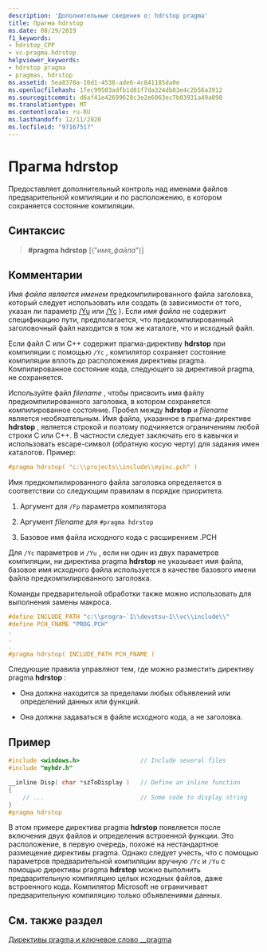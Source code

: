 ```yaml
---
description: 'Дополнительные сведения о: hdrstop pragma'
title: Прагма hdrstop
ms.date: 08/29/2019
f1_keywords:
- hdrstop_CPP
- vc-pragma.hdrstop
helpviewer_keywords:
- hdrstop pragma
- pragmas, hdrstop
ms.assetid: 5ea8370a-10d1-4538-ade6-4c841185da0e
ms.openlocfilehash: 1fec99503adfb1d81f7da324db83e4c2b56a3912
ms.sourcegitcommit: d6af41e42699628c3e2e6063ec7b03931a49a098
ms.translationtype: MT
ms.contentlocale: ru-RU
ms.lasthandoff: 12/11/2020
ms.locfileid: "97167517"
---
```

# <a name="hdrstop-pragma"></a>Прагма hdrstop

Предоставляет дополнительный контроль над именами файлов предварительной компиляции и по расположению, в котором сохраняется состояние компиляции.

## <a name="syntax"></a>Синтаксис

> **#pragma hdrstop** [("*имя_файла*")]

## <a name="remarks"></a>Комментарии

Имя *файла является именем* предкомпилированного файла заголовка, который следует использовать или создать (в зависимости от того, указан ли параметр [/Yu](../build/reference/yu-use-precompiled-header-file.md) или [/Yc](../build/reference/yc-create-precompiled-header-file.md) ). Если *имя файла* не содержит спецификацию пути, предполагается, что предкомпилированный заголовочный файл находится в том же каталоге, что и исходный файл.

Если файл C или C++ содержит прагма-директиву **hdrstop** при компиляции с помощью `/Yc` , компилятор сохраняет состояние компиляции вплоть до расположения директивы pragma. Компилированное состояние кода, следующего за директивой pragma, не сохраняется.

Используйте файл *filename* , чтобы присвоить имя файлу предкомпилированного заголовка, в котором сохраняется компилированное состояние. Пробел между **hdrstop** и *filename* является необязательным. Имя файла, указанное в прагма-директиве **hdrstop** , является строкой и поэтому подчиняется ограничениям любой строки C или C++. В частности следует заключать его в кавычки и использовать escape-символ (обратную косую черту) для задания имен каталогов. Пример:

```C
#pragma hdrstop( "c:\\projects\\include\\myinc.pch" )
```

Имя предкомпилированного файла заголовка определяется в соответствии со следующим правилам в порядке приоритета.

1. Аргумент для `/Fp` параметра компилятора

2. Аргумент *filename* для `#pragma hdrstop`

3. Базовое имя файла исходного кода с расширением .PCH

Для `/Yc` параметров и `/Yu` , если ни один из двух параметров компиляции, ни директива pragma **hdrstop** не указывает имя файла, базовое имя исходного файла используется в качестве базового имени файла предкомпилированного заголовка.

Команды предварительной обработки также можно использовать для выполнения замены макроса.

```C
#define INCLUDE_PATH "c:\\progra~`1\\devstsu~1\\vc\\include\\"
#define PCH_FNAME "PROG.PCH"
.
.
.
#pragma hdrstop( INCLUDE_PATH PCH_FNAME )
```

Следующие правила управляют тем, где можно разместить директиву pragma **hdrstop** :

- Она должна находится за пределами любых объявлений или определений данных или функций.

- Она должна задаваться в файле исходного кода, а не заголовка.

## <a name="example"></a>Пример

```C
#include <windows.h>                 // Include several files
#include "myhdr.h"

__inline Disp( char *szToDisplay )   // Define an inline function
{
    // ...                           // Some code to display string
}
#pragma hdrstop
```

В этом примере директива pragma **hdrstop** появляется после включения двух файлов и определения встроенной функции. Это расположение, в первую очередь, похоже на нестандартное размещение директивы pragma. Однако следует учесть, что с помощью параметров предварительной компиляции вручную `/Yc` и `/Yu` с помощью директивы pragma **hdrstop** можно выполнить предварительную компиляцию целых исходных файлов, даже встроенного кода. Компилятор Microsoft не ограничивает предварительную компиляцию только объявлениями данных.

## <a name="see-also"></a>См. также раздел

[Директивы pragma и ключевое слово __pragma](../preprocessor/pragma-directives-and-the-pragma-keyword.md)
